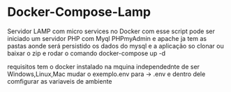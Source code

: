 ﻿# Docker-Compose-Lamp

Servidor LAMP com micro services no Docker 
com esse script pode ser iniciado um servidor PHP com Myql PHPmyAdmin e apache
ja tem as pastas aonde será persistido os dados do mysql e a aplicação 
so clonar ou baixar o zip e rodar o comando docker-compose up -d 

requisitos tem o docker instalado na mquina independednte de ser Windows,Linux,Mac
 mudar o exemplo.env para -> .env e dentro dele comfigurar as variaveis de ambiente
